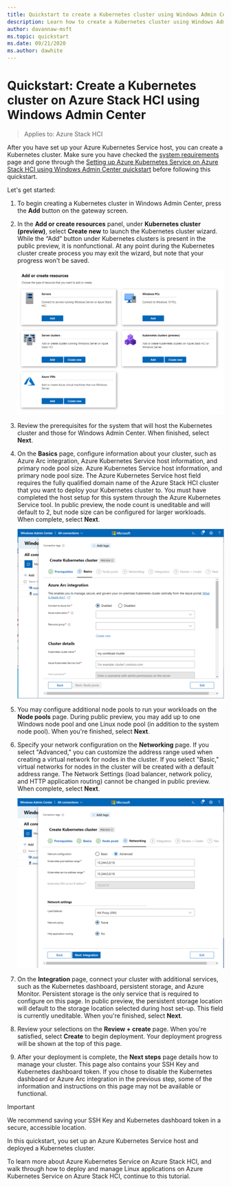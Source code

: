 ```yaml
---
title: Quickstart to create a Kubernetes cluster using Windows Admin Center
description: Learn how to create a Kubernetes cluster using Windows Admin Center
author: davannaw-msft
ms.topic: quickstart
ms.date: 09/21/2020
ms.author: dawhite
---
```

# Quickstart: Create a Kubernetes cluster on Azure Stack HCI using Windows Admin Center

> Applies to: Azure Stack HCI

After you have set up your Azure Kubernetes Service host, you can create a Kubernetes cluster. Make sure you have checked the [system requirements](.\system-requirements.md) page and gone through the [Setting up Azure Kubernetes Service on Azure Stack HCI using Windows Admin Center quickstart](.\setup.md) before following this quickstart. 

Let's get started: 
1. To begin creating a Kubernetes cluster in Windows Admin Center, press the **Add** button on the gateway screen.
2. In the **Add or create resources** panel, under **Kubernetes cluster (preview)**, select **Create new** to launch the Kubernetes cluster wizard. While the “Add” button under Kubernetes clusters is present in the public preview, it is nonfunctional. At any point during the Kubernetes cluster create process you may exit the wizard, but note that your progress won't be saved. 

    ![Illustrates the "Add or create resources" blade in Windows Admin Center, which now includes the new tile for Kubernetes clusters.](.\media\add-connection.png)

3. Review the prerequisites for the system that will host the Kubernetes cluster and those for Windows Admin Center. When finished, select **Next**. 
4. On the **Basics** page, configure information about your cluster, such as Azure Arc integration, Azure Kubernetes Service host information, and primary node pool size.  Azure Kubernetes Service host information, and primary node pool size. The Azure Kubernetes Service host field requires the fully qualified domain name of the Azure Stack HCI cluster that you want to deploy your Kubernetes cluster to. You must have completed the host setup for this system through the Azure Kubernetes Service tool. In public preview, the node count is uneditable and will default to 2, but node size can be configured for larger workloads. When complete, select **Next**.

    ![Illustrates the Basics page of the Kubernetes cluster wizard.](.\media\basics.png)

5. You may configure additional node pools to run your workloads on the **Node pools** page. During public preview, you may add up to one Windows node pool and one Linux node pool (in addition to the system node pool). When you're finished, select **Next**.
6. Specify your network configuration on the **Networking** page. If you select "Advanced," you can customize the address range used when creating a virtual network for nodes in the cluster. If you select "Basic," virtual networks for nodes in the cluster will be created with a default address range. The Network Settings (load balancer, network policy, and HTTP application routing) cannot be changed in public preview. When complete, select **Next**.

    ![Illustrates the Networking page of the Kubernetes cluster wizard.](.\media\networking.png)

7. On the **Integration** page, connect your cluster with additional services, such as the Kubernetes dashboard, persistent storage, and Azure Monitor. Persistent storage is the only service that is required to configure on this page. In public preview, the persistent storage location will default to the storage location selected during host set-up. This field is currently uneditable. When you're finished, select **Next**.
8. Review your selections on the **Review + create** page. When you're satisfied, select **Create** to begin deployment. Your deployment progress will be shown at the top of this page. 
9. After your deployment is complete, the **Next steps** page details how to manage your cluster. This page also contains your SSH Key and Kubernetes dashboard token. If you chose to disable the Kubernetes dashboard or Azure Arc integration in the previous step, some of the information and instructions on this page may not be available or functional.

> [!IMPORTANT] 
> We recommend saving your SSH Key and Kubernetes dashboard token in a secure, accessible location.

In this quickstart, you set up an Azure Kubernetes Service host and deployed a Kubernetes cluster. 

To learn more about Azure Kubernetes Service on Azure Stack HCI, and walk through how to deploy and manage Linux applications on Azure Kubernetes Service on Azure Stack HCI, continue to this tutorial.
